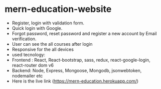 # mern-education-website

- Register, login with validation form.
- Quick login with Google.
- Forgot password, reset password and register a new account by Email verification.
- User can see the all courses after login
- Responsive for the all devices
- used tecnology:
- Frontend : React, React-bootstrap, sass, redux, react-google-login, react-router dom v6
- Backend: Node, Express, Mongoose, Mongodb, jsonwebtoken, nodemailer etc
- Here is the live link (https://mern-education.herokuapp.com/)
